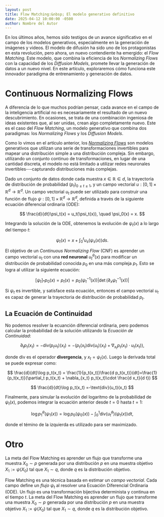 ```yaml
---
layout: post
title: Flow Matching:&nbsp; El modelo generativo definitivo
date: 2025-04-12 10:00:00 -0500
author: Nombre del Autor
---
```


En los últimos años, hemos sido testigos de un avance significativo en el campo de los modelos generativos, especialmente en la generación de imágenes y videos. El modelo de difusión ha sido uno de los protagonistas en esta revolución, pero ahora, un nuevo contendiente ha emergido: el *Flow Matching*. Este modelo, que combina la eficiencia de los *Normalizing Flows* con la capacidad de los *Diffusion Models*, promete llevar la generación de datos a un nuevo nivel. En este artículo, exploraremos cómo funciona este innovador paradigma de entrenamiento y generación de datos.

# Continuous Normalizing Flows

A diferencia de lo que muchos podrían pensar, cada avance en el campo de la inteligencia artificial no es necesariamente el resultado de un nuevo descubrimiento. En ocasiones, se trata de una combinación ingeniosa de ideas existentes que, al ser unidas, crean algo completamente nuevo. Este es el caso del *Flow Matching*, un modelo generativo que combina dos paradigmas: los *Normalizing Flows* y los *Diffusion Models*.

Como lo vimos en el artículo anterior, los [*Normalizing Flows*](https://jarchv.github.io/modelos-generativos/) son modelos generativos que utilizan una serie de transformaciones invertibles para mapear una distribución simple a una distribución compleja. Sin embargo, utilizando un conjunto continuo de transformaciones, en lugar de una cantidad discreta, el modelo no está limitado a utilizar redes neuronales invertibles---capturando distribuciones más complejas.

Dado un conjunto de datos donde cada muestra $x\in\mathbb{R}\in d$, la trayectoria de distribución de probabilidad $(p_t)_{0\leq t\leq 1}$, y un campo vectorial $u:[0,1]\times\mathbb{R}^d\to\mathbb{R}^d$. Un campo vectorial $u_t$ puede ser utilizado para construir una función de flujo $\psi:[0,1]\times\mathbb{R}^d\to\mathbb{R}^d$, definida a través de la siguiente ecuación diferencial ordinaria (ODE):

$$
\frac{d}{dt}\psi_t(x) = u_t(\psi_t(x)), \quad \psi_0(x) = x.
$$

Integrando la solución de la ODE, obtenemos la evolución de $\psi_t(x)$ a lo largo del tiempo $t$:

$$
\psi_t(x)=x+\int_0^t u_s(\psi_s(x))ds.
$$

El objetivo de un *Continuous Normalizing Flow* (CNF) es aprender un campo vectorial $u_t$ con una **red neuronal** $u^{\theta}_t(x)$ para modificar un distribución de probabilidad conocida $p_0$ en una más compleja $p_1$. Esto se logra al utilizar la siguiente ecuación:

$$
[\psi_t]_{*}p_0(x)=p_t(x)=p_0(\psi^{-1}_t(x))|\det(\partial_x\psi^{-1}_t(x))|
$$

Si $\psi_t$ es invertible, y satisface esta ecuación, entonces el campo vectorial $u_t$ es capaz de generar la trayectoria de distribución de probabilidad $p_t$.

## La Ecuación de Continuidad

No podemos resolver la ecuanción diferencial ordinaria, pero podemos calcular la probabilidad de la solución utilizando la *Ecuación de Continuidad*:

$$
\partial_t p_t(x_t) = -\text{div}(p_t u_t)(x_t)=-(p_t(x_t)\text{div}(u_t)(x_t)+\nabla_{x_t} p_t(x_t)\cdot u_t(x_t)),
$$

donde $\text{div}$ es el operador **divergencia**, y $x_t=\psi_t(x)$. Luego la derivada total se puede expresar como:

$$
\frac{d}{dt}\log p_t(x_t) = \frac{1}{p_t(x_t)}\frac{d p_t(x_t)}{dt}=\frac{1}{p_t(x_t)}(\partial_t p_t(x_t) + \nabla_{x_t} p_t(x_t)\cdot \frac{d x_t}{d t})
$$

$$
\frac{d}{dt}\log p_t(x_t) =-\text{div}(u_t)(x_t)
$$

Finalmente, para simular la evolución del logaritmo de la probabilidad de $\psi_t(x)$, podemos integrar la ecuación anterior desde $t=0$ hasta $t=1$:

$$
\log p^{\theta}_1(\psi_1(x)) = \log p_0(\psi_0(x)) -\int_0^1 \text{div}(u^{\theta}_t)(\psi_t(x))dt,
$$

donde el témino de la izquierda es utilizado para ser maximizado.

# Otro
La meta del Flow Matching es aprender un flujo que transforme una muestra $X_0\sim p$ generada por una distribución $p$ en una muestra objetivo $X_1:= \psi(X_0)$ tal que $X_1\sim q$, donde $q$ es la distribución objetivo. 


Flow Matching es una técnica basada en estimar un *campo vectorial*. Cada campo define un *flujo* $\psi_t$ al resolver una Ecuación Diferencial Ordinaria (ODE). Un flujo es una transformación bijectiva determinista y continua en el tiempo $t$. La meta del Flow Matching es aprender un flujo que transforme una muestra $X_0\sim p$ generada por una distribución $p$ en una muestra objetivo $X_1:= \psi(X_0)$ tal que $X_1\sim q$, donde $q$ es la distribución objetivo.

